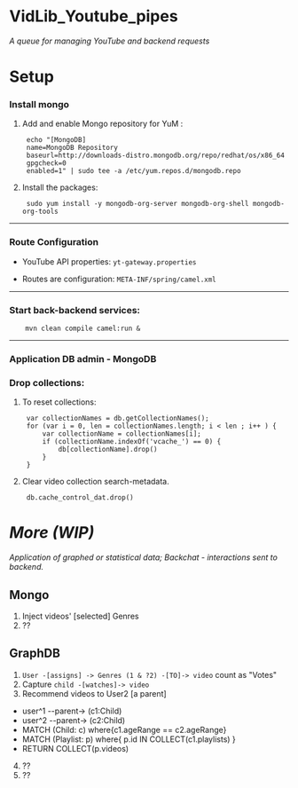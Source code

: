 # VidLib_Youtube_pipes

_A queue for managing YouTube and backend requests_

# Setup

### Install mongo

1. Add and enable Mongo repository for YuM :

		echo "[MongoDB]
		name=MongoDB Repository
		baseurl=http://downloads-distro.mongodb.org/repo/redhat/os/x86_64
		gpgcheck=0
		enabled=1" | sudo tee -a /etc/yum.repos.d/mongodb.repo


2. Install the packages:

		sudo yum install -y mongodb-org-server mongodb-org-shell mongodb-org-tools

----
### Route Configuration

   - YouTube API properties: `yt-gateway.properties`
     
   - Routes are configuration: `META-INF/spring/camel.xml`

----
### Start back-backend services:

		mvn clean compile camel:run &

----
###  Application DB admin - MongoDB

### Drop collections:

1. To reset collections:

		var collectionNames = db.getCollectionNames();
		for (var i = 0, len = collectionNames.length; i < len ; i++ ) {
			var collectionName = collectionNames[i];
			if (collectionName.indexOf('vcache_') == 0) {
				db[collectionName].drop()
			}
		}

2. Clear video collection search-metadata.

		db.cache_control_dat.drop()

# _More (WIP)_

  _Application of graphed or statistical data; Backchat - interactions sent to backend._

## Mongo

1. Inject videos' [selected] Genres
2. ?? 

## GraphDB

1. `User -[assigns] -> Genres (1 & ?2) -[TO]-> video` count as "Votes"
2. Capture `child -[watches]-> video`
3. Recommend videos to User2 [a parent]
  - user^1 --parent-> (c1:Child)
  - user^2 --parent-> (c2:Child)
  - MATCH (Child: c) where{c1.ageRange == c2.ageRange} 
  - MATCH (Playlist: p) where{ p.id IN COLLECT(c1.playlists) }
  - RETURN COLLECT(p.videos)
4.  ??
5.  ??



